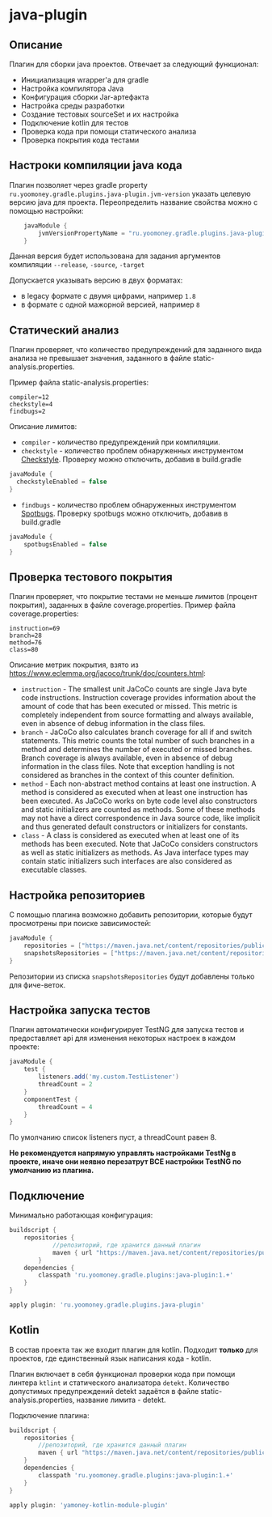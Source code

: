 # java-plugin

## Описание

Плагин для сборки java проектов. Отвечает за следующий функционал:

- Инициализация wrapper'а для gradle
- Настройка компилятора Java
- Конфигурация сборки Jar-артефакта
- Настройка среды разработки
- Создание тестовых sourceSet и их настройка
- Подключение kotlin для тестов
- Проверка кода при помощи статического анализа
- Проверка покрытия кода тестами

## Настроки компиляции java кода

Плагин позволяет через gradle property `ru.yoomoney.gradle.plugins.java-plugin.jvm-version` указать целевую версию java для проекта. 
Переопределить название свойства можно с помощью настройки: 
```groovy
    javaModule {
        jvmVersionPropertyName = "ru.yoomoney.gradle.plugins.java-plugin.jvm-version" //значение по умолчанию
    }
```
Данная версия будет использована для задания аргументов компиляции `--release`, `-source`, `-target`

Допускается указывать версию в двух форматах:
 - в legacy формате с двумя цифрами, например `1.8` 
 - в формате с одной мажорной версией, например `8`

## Статический анализ

Плагин проверяет, что количество предупреждений для заданного вида анализа не превышает значения,
заданного в файле static-analysis.properties.

Пример файла static-analysis.properties:

```properties
compiler=12
checkstyle=4
findbugs=2
```

Описание лимитов:

- `compiler` - количество предупреждений при компиляции. 
- `checkstyle` - количество проблем обнаруженных инструментом [Сheckstyle](https://github.com/checkstyle/checkstyle).
  Проверку можно отключить, добавив в build.gradle
```groovy
javaModule {
  checkstyleEnabled = false
}
```
- `findbugs` - количество проблем обнаруженных инструментом [Spotbugs](https://github.com/spotbugs/spotbugs).
  Проверку spotbugs можно отключить, добавив в build.gradle
```groovy
javaModule {
    spotbugsEnabled = false
}
```
## Проверка тестового покрытия

Плагин проверяет, что покрытие тестами не меньше лимитов (процент покрытия), заданных в файле coverage.properties.
Пример файла coverage.properties:

```properties
instruction=69
branch=28
method=76
class=80
```
Описание метрик покрытия, взято из https://www.eclemma.org/jacoco/trunk/doc/counters.html: 
* `instruction` - The smallest unit JaCoCo counts are single Java byte code instructions. Instruction coverage provides information about the amount of code that has been executed or missed. This metric is completely independent from source formatting and always available, even in absence of debug information in the class files.
* `branch` - JaCoCo also calculates branch coverage for all if and switch statements. This metric counts the total number of such branches in a method and determines the number of executed or missed branches. Branch coverage is always available, even in absence of debug information in the class files. Note that exception handling is not considered as branches in the context of this counter definition.
* `method` - Each non-abstract method contains at least one instruction. A method is considered as executed when at least one instruction has been executed. As JaCoCo works on byte code level also constructors and static initializers are counted as methods. Some of these methods may not have a direct correspondence in Java source code, like implicit and thus generated default constructors or initializers for constants.
* `class` - A class is considered as executed when at least one of its methods has been executed. Note that JaCoCo considers constructors as well as static initializers as methods. As Java interface types may contain static initializers such interfaces are also considered as executable classes.

## Настройка репозиториев

С помощью плагина возможно добавить репозитории, которые будут просмотрены при поиске зависимостей:
```groovy
javaModule {
    repositories = ["https://maven.java.net/content/repositories/public/"]
    snapshotsRepositories = ["https://maven.java.net/content/repositories/snapshots/"]
}
```
Репозитории из списка `snapshotsRepositories` будут добавлены только для фиче-веток.

## Настройка запуска тестов

Плагин автоматически конфигурирует TestNG для запуска тестов и предоставляет api для изменения некоторых настроек в каждом проекте:
```groovy
javaModule {
    test {
        listeners.add('my.custom.TestListener')
        threadCount = 2
    }
    componentTest {
        threadCount = 4
    }   
}
```

По умолчанию список listeners пуст, а threadCount равен 8.

**Не рекомендуется напрямую управлять настройками TestNg в проекте, иначе они неявно перезатрут ВСЕ настройки TestNG по умолчанию из плагина.**

## Подключение

Минимально работающая конфигурация:
```groovy
buildscript {
    repositories {
            //репозиторий, где хранится данный плагин
            maven { url "https://maven.java.net/content/repositories/public/" }
        }
    dependencies {
        classpath 'ru.yoomoney.gradle.plugins:java-plugin:1.+'
    }
}

apply plugin: 'ru.yoomoney.gradle.plugins.java-plugin'

```

## Kotlin

В состав проекта так же входит плагин для kotlin. 
Подходит **только** для проектов, где единственный язык написания кода - kotlin.

Плагин включает в себя функционал проверки кода при помощи линтера `ktlint` и статического анализатора `detekt`.
Количество допустимых предупреждений detekt задаётся в файле static-analysis.properties, название лимита - detekt.

Подключение плагина:
```groovy
buildscript {
    repositories {
        //репозиторий, где хранится данный плагин
        maven { url "https://maven.java.net/content/repositories/public/" }
    }
    dependencies {
        classpath 'ru.yoomoney.gradle.plugins:java-plugin:1.+'
    }
}

apply plugin: 'yamoney-kotlin-module-plugin'
```
